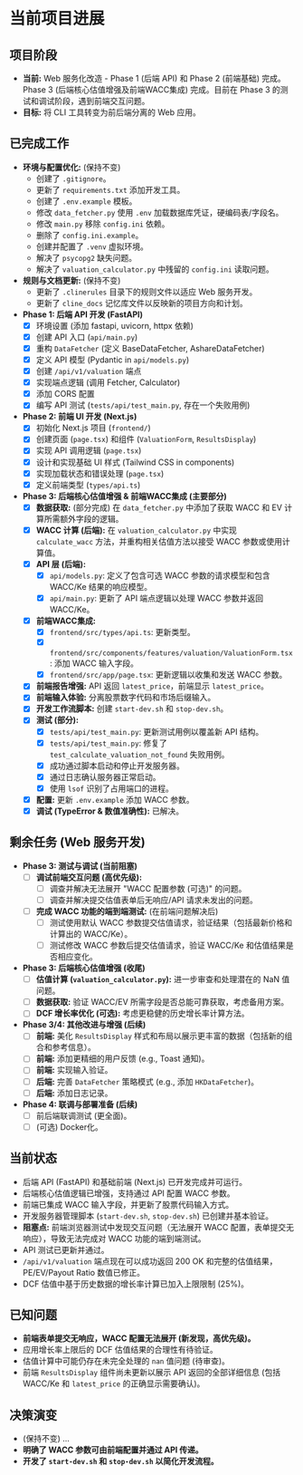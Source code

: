 # 当前项目进展

## 项目阶段
- **当前:** Web 服务化改造 - Phase 1 (后端 API) 和 Phase 2 (前端基础) 完成。Phase 3 (后端核心估值增强及前端WACC集成) 完成。目前在 Phase 3 的测试和调试阶段，遇到前端交互问题。
- **目标:** 将 CLI 工具转变为前后端分离的 Web 应用。

## 已完成工作
- **环境与配置优化:** (保持不变)
    - 创建了 `.gitignore`。
    - 更新了 `requirements.txt` 添加开发工具。
    - 创建了 `.env.example` 模板。
    - 修改 `data_fetcher.py` 使用 `.env` 加载数据库凭证，硬编码表/字段名。
    - 修改 `main.py` 移除 `config.ini` 依赖。
    - 删除了 `config.ini.example`。
    - 创建并配置了 `.venv` 虚拟环境。
    - 解决了 `psycopg2` 缺失问题。
    - 解决了 `valuation_calculator.py` 中残留的 `config.ini` 读取问题。
- **规则与文档更新:** (保持不变)
    - 更新了 `.clinerules` 目录下的规则文件以适应 Web 服务开发。
    - 更新了 `cline_docs` 记忆库文件以反映新的项目方向和计划。
- **Phase 1: 后端 API 开发 (FastAPI)**
    - [x] 环境设置 (添加 fastapi, uvicorn, httpx 依赖)
    - [x] 创建 API 入口 (`api/main.py`)
    - [x] 重构 `DataFetcher` (定义 BaseDataFetcher, AshareDataFetcher)
    - [x] 定义 API 模型 (Pydantic in `api/models.py`)
    - [x] 创建 `/api/v1/valuation` 端点
    - [x] 实现端点逻辑 (调用 Fetcher, Calculator)
    - [x] 添加 CORS 配置
    - [x] 编写 API 测试 (`tests/api/test_main.py`, 存在一个失败用例)
- **Phase 2: 前端 UI 开发 (Next.js)**
    - [x] 初始化 Next.js 项目 (`frontend/`)
    - [x] 创建页面 (`page.tsx`) 和组件 (`ValuationForm`, `ResultsDisplay`)
    - [x] 实现 API 调用逻辑 (`page.tsx`)
    - [x] 设计和实现基础 UI 样式 (Tailwind CSS in components)
    - [x] 实现加载状态和错误处理 (`page.tsx`)
    - [x] 定义前端类型 (`types/api.ts`)
- **Phase 3: 后端核心估值增强 & 前端WACC集成 (主要部分)**
    - [x] **数据获取:** (部分完成) 在 `data_fetcher.py` 中添加了获取 WACC 和 EV 计算所需额外字段的逻辑。
    - [x] **WACC 计算 (后端):** 在 `valuation_calculator.py` 中实现 `calculate_wacc` 方法，并重构相关估值方法以接受 WACC 参数或使用计算值。
    - [x] **API 层 (后端):**
        - [x] `api/models.py`: 定义了包含可选 WACC 参数的请求模型和包含 WACC/Ke 结果的响应模型。
        - [x] `api/main.py`: 更新了 API 端点逻辑以处理 WACC 参数并返回 WACC/Ke。
    - [x] **前端WACC集成:**
        - [x] `frontend/src/types/api.ts`: 更新类型。
        - [x] `frontend/src/components/features/valuation/ValuationForm.tsx`: 添加 WACC 输入字段。
        - [x] `frontend/src/app/page.tsx`: 更新逻辑以收集和发送 WACC 参数。
    - [x] **前端报告增强:** API 返回 `latest_price`，前端显示 `latest_price`。
    - [x] **前端输入体验:** 分离股票数字代码和市场后缀输入。
    - [x] **开发工作流脚本:** 创建 `start-dev.sh` 和 `stop-dev.sh`。
    - [x] **测试 (部分):**
        - [x] `tests/api/test_main.py`: 更新测试用例以覆盖新 API 结构。
        - [x] `tests/api/test_main.py`: 修复了 `test_calculate_valuation_not_found` 失败用例。
        - [x] 成功通过脚本启动和停止开发服务器。
        - [x] 通过日志确认服务器正常启动。
        - [x] 使用 `lsof` 识别了占用端口的进程。
    - [x] **配置:** 更新 `.env.example` 添加 WACC 参数。
    - [x] **调试 (TypeError & 数值准确性):** 已解决。

## 剩余任务 (Web 服务开发)
- **Phase 3: 测试与调试 (当前阻塞)**
    - [ ] **调试前端交互问题 (高优先级):**
        - [ ] 调查并解决无法展开 "WACC 配置参数 (可选)" 的问题。
        - [ ] 调查并解决提交估值表单后无响应/API 请求未发出的问题。
    - [ ] **完成 WACC 功能的端到端测试:** (在前端问题解决后)
        - [ ] 测试使用默认 WACC 参数提交估值请求，验证结果（包括最新价格和计算出的 WACC/Ke）。
        - [ ] 测试修改 WACC 参数后提交估值请求，验证 WACC/Ke 和估值结果是否相应变化。
- **Phase 3: 后端核心估值增强 (收尾)**
    - [ ] **估值计算 (`valuation_calculator.py`):** 进一步审查和处理潜在的 NaN 值问题。
    - [ ] **数据获取:** 验证 WACC/EV 所需字段是否总能可靠获取，考虑备用方案。
    - [ ] **DCF 增长率优化 (可选):** 考虑更稳健的历史增长率计算方法。
- **Phase 3/4: 其他改进与增强 (后续)**
    - [ ] **前端:** 美化 `ResultsDisplay` 样式和布局以展示更丰富的数据（包括新的组合和参考信息）。
    - [ ] **前端:** 添加更精细的用户反馈 (e.g., Toast 通知)。
    - [ ] **前端:** 实现输入验证。
    - [ ] **后端:** 完善 `DataFetcher` 策略模式 (e.g., 添加 `HKDataFetcher`)。
    - [ ] **后端:** 添加日志记录。
- **Phase 4: 联调与部署准备 (后续)**
    - [ ] 前后端联调测试 (更全面)。
    - [ ] (可选) Docker化。

## 当前状态
- 后端 API (FastAPI) 和基础前端 (Next.js) 已开发完成并可运行。
- 后端核心估值逻辑已增强，支持通过 API 配置 WACC 参数。
- 前端已集成 WACC 输入字段，并更新了股票代码输入方式。
- 开发服务器管理脚本 (`start-dev.sh`, `stop-dev.sh`) 已创建并基本验证。
- **阻塞点:** 前端浏览器测试中发现交互问题（无法展开 WACC 配置，表单提交无响应），导致无法完成对 WACC 功能的端到端测试。
- API 测试已更新并通过。
- `/api/v1/valuation` 端点现在可以成功返回 200 OK 和完整的估值结果，PE/EV/Payout Ratio 数值已修正。
- DCF 估值中基于历史数据的增长率计算已加入上限限制 (25%)。

## 已知问题
- **前端表单提交无响应，WACC 配置无法展开 (新发现，高优先级)。**
- 应用增长率上限后的 DCF 估值结果的合理性有待验证。
- 估值计算中可能仍存在未完全处理的 `nan` 值问题 (待审查)。
- 前端 `ResultsDisplay` 组件尚未更新以展示 API 返回的全部详细信息 (包括 WACC/Ke 和 `latest_price` 的正确显示需要确认)。

## 决策演变
- (保持不变) ...
- **明确了 WACC 参数可由前端配置并通过 API 传递。**
- **开发了 `start-dev.sh` 和 `stop-dev.sh` 以简化开发流程。**
